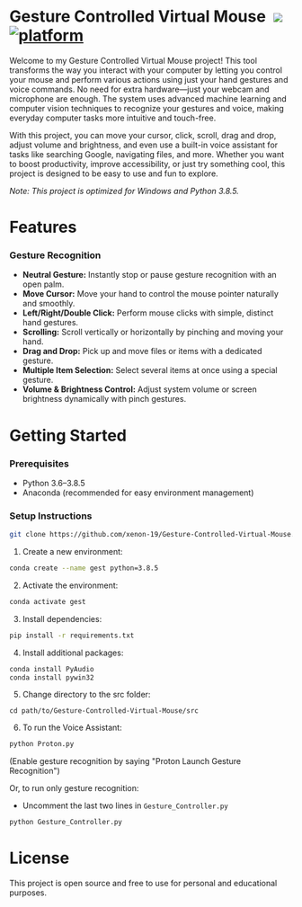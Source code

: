 

# Gesture Controlled Virtual Mouse &nbsp;[![](https://img.shields.io/badge/python-3.8.5-blue.svg)](https://www.python.org/downloads/) [![platform](https://img.shields.io/badge/platform-windows-green.svg)](https://github.com/xenon-19/Gesture_Controller)

Welcome to my Gesture Controlled Virtual Mouse project! This tool transforms the way you interact with your computer by letting you control your mouse and perform various actions using just your hand gestures and voice commands. No need for extra hardware—just your webcam and microphone are enough. The system uses advanced machine learning and computer vision techniques to recognize your gestures and voice, making everyday computer tasks more intuitive and touch-free.

With this project, you can move your cursor, click, scroll, drag and drop, adjust volume and brightness, and even use a built-in voice assistant for tasks like searching Google, navigating files, and more. Whether you want to boost productivity, improve accessibility, or just try something cool, this project is designed to be easy to use and fun to explore.

_Note: This project is optimized for Windows and Python 3.8.5._

# Features

### Gesture Recognition
- **Neutral Gesture:** Instantly stop or pause gesture recognition with an open palm.
- **Move Cursor:** Move your hand to control the mouse pointer naturally and smoothly.
- **Left/Right/Double Click:** Perform mouse clicks with simple, distinct hand gestures.
- **Scrolling:** Scroll vertically or horizontally by pinching and moving your hand.
- **Drag and Drop:** Pick up and move files or items with a dedicated gesture.
- **Multiple Item Selection:** Select several items at once using a special gesture.
- **Volume & Brightness Control:** Adjust system volume or screen brightness dynamically with pinch gestures.



# Getting Started

### Prerequisites
- Python 3.6–3.8.5
- Anaconda (recommended for easy environment management)

### Setup Instructions
```bash
git clone https://github.com/xenon-19/Gesture-Controlled-Virtual-Mouse.git
```
1. Create a new environment:
```bash
conda create --name gest python=3.8.5
```
2. Activate the environment:
```bash
conda activate gest
```
3. Install dependencies:
```bash
pip install -r requirements.txt
```
4. Install additional packages:
```bash
conda install PyAudio
conda install pywin32
```
5. Change directory to the src folder:
```
cd path/to/Gesture-Controlled-Virtual-Mouse/src
```
6. To run the Voice Assistant:
```bash
python Proton.py
```
(Enable gesture recognition by saying "Proton Launch Gesture Recognition")

Or, to run only gesture recognition:
- Uncomment the last two lines in `Gesture_Controller.py`
```bash
python Gesture_Controller.py
```


# License
This project is open source and free to use for personal and educational purposes.
  

